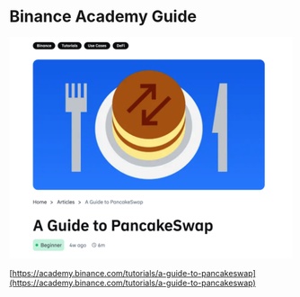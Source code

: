 # Binance Academy Guide

![](../../.gitbook/assets/screenshot-2021-04-20-at-3.45.02-pm.png)

[https://academy.binance.com/tutorials/a-guide-to-pancakeswap](https://academy.binance.com/tutorials/a-guide-to-pancakeswap)
